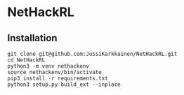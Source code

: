 # NetHackRL

## Installation

```
git clone git@github.com:JussiKarkkainen/NetHackRL.git
cd NetHackRL
python3 -m venv nethackenv
source nethackenv/bin/activate
pip3 install -r requirements.txt
python3 setup.py build_ext --inplace
```
